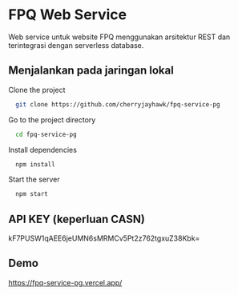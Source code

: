 
# FPQ Web Service

Web service untuk website FPQ  menggunakan arsitektur REST dan terintegrasi dengan serverless database.



## Menjalankan pada jaringan lokal

Clone the project

```bash
  git clone https://github.com/cherryjayhawk/fpq-service-pg
```
Go to the project directory

```bash
  cd fpq-service-pg
```

Install dependencies

```bash
  npm install
```

Start the server

```bash
  npm start
```


## API KEY (keperluan CASN)

kF7PUSW1qAEE6jeUMN6sMRMCv5Pt2z762tgxuZ38Kbk=
## Demo

https://fpq-service-pg.vercel.app/

